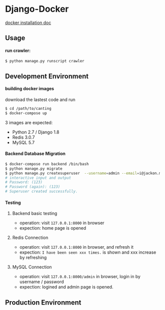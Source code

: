 # Django-Docker

[docker installation doc](doc/docker-installation.md)


## Usage

#### run crawler:

```bash
$ python manage.py runscript crawler
```

## Development Environment

#### building docker images

download the lastest code and run

```bash
$ cd /path/to/canting
$ docker-compose up
```

3 images are expected:

- Python 2.7 / Django 1.8
- Redis 3.0.7
- MySQL 5.7

#### Backend Database Migration

```bash
$ docker-compose run backend /bin/bash
$ python manage.py migrate
$ python manage.py createsuperuser  --username=admin --email=i@jackon.me
# interactive input and output
# Password: (123)
# Password (again): (123)
# Superuser created successfully.
```

#### Testing

1. Backend basic testing

    - operation: visit `127.0.0.1:8000` in browser
    - expection: home page is opened

2. Redis Connection

    - operation: visit `127.0.0.1:8000` in browser, and refresh it
    - expection: `I have been seen xxx times.` is shown and xxx increase by refreshing
3. MySQL Connection

    - operation: visit `127.0.0.1:8000/admin` in browser, login in by username / password
    - expection: logined and admin page is opened.


## Production Environment
